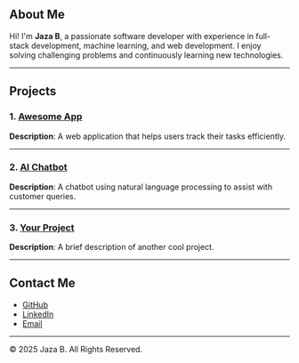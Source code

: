 ## About Me
Hi! I'm **Jaza B**, a passionate software developer with experience in full-stack development, machine learning, and web development. I enjoy solving challenging problems and continuously learning new technologies.

---

## Projects

### 1. [Awesome App](https://github.com/YourUsername/AwesomeApp)
**Description**: A web application that helps users track their tasks efficiently.

---

### 2. [AI Chatbot](https://github.com/YourUsername/AIChatbot)
**Description**: A chatbot using natural language processing to assist with customer queries.

---

### 3. [Your Project](https://github.com/YourUsername/YourProject)
**Description**: A brief description of another cool project.

---

## Contact Me
- [GitHub](https://github.com/JazaB123)
- [LinkedIn](https://www.linkedin.com/in/jarred-boere/)
- [Email](mailto:your.email@example.com)

---

© 2025 Jaza B. All Rights Reserved.